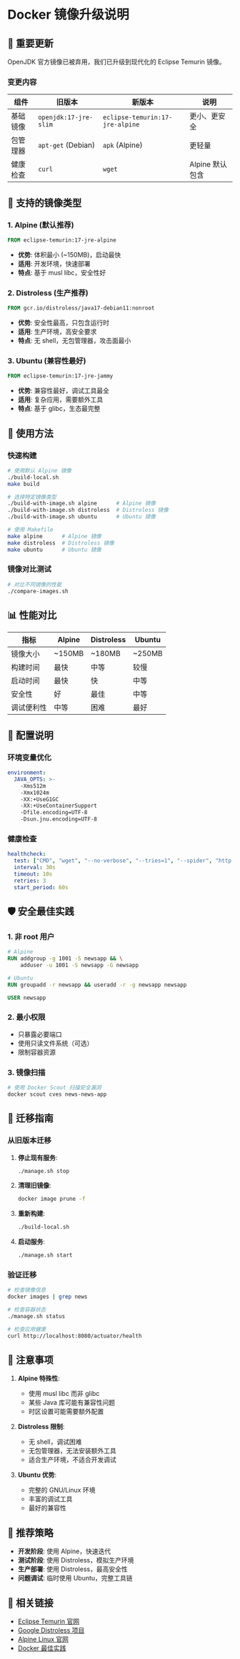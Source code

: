 # Docker 镜像升级说明

## 🔄 重要更新

OpenJDK 官方镜像已被弃用，我们已升级到现代化的 Eclipse Temurin 镜像。

### 变更内容

| 组件 | 旧版本 | 新版本 | 说明 |
|------|--------|--------|------|
| 基础镜像 | `openjdk:17-jre-slim` | `eclipse-temurin:17-jre-alpine` | 更小、更安全 |
| 包管理器 | `apt-get` (Debian) | `apk` (Alpine) | 更轻量 |
| 健康检查 | `curl` | `wget` | Alpine 默认包含 |

## 🐳 支持的镜像类型

### 1. Alpine (默认推荐)
```dockerfile
FROM eclipse-temurin:17-jre-alpine
```
- **优势**: 体积最小 (~150MB)，启动最快
- **适用**: 开发环境，快速部署
- **特点**: 基于 musl libc，安全性好

### 2. Distroless (生产推荐)
```dockerfile
FROM gcr.io/distroless/java17-debian11:nonroot
```
- **优势**: 安全性最高，只包含运行时
- **适用**: 生产环境，高安全要求
- **特点**: 无 shell，无包管理器，攻击面最小

### 3. Ubuntu (兼容性最好)
```dockerfile
FROM eclipse-temurin:17-jre-jammy
```
- **优势**: 兼容性最好，调试工具最全
- **适用**: 复杂应用，需要额外工具
- **特点**: 基于 glibc，生态最完整

## 🚀 使用方法

### 快速构建
```bash
# 使用默认 Alpine 镜像
./build-local.sh
make build

# 选择特定镜像类型
./build-with-image.sh alpine      # Alpine 镜像
./build-with-image.sh distroless  # Distroless 镜像
./build-with-image.sh ubuntu      # Ubuntu 镜像

# 使用 Makefile
make alpine      # Alpine 镜像
make distroless  # Distroless 镜像
make ubuntu      # Ubuntu 镜像
```

### 镜像对比测试
```bash
# 对比不同镜像的性能
./compare-images.sh
```

## 📊 性能对比

| 指标 | Alpine | Distroless | Ubuntu |
|------|--------|------------|--------|
| 镜像大小 | ~150MB | ~180MB | ~250MB |
| 构建时间 | 最快 | 中等 | 较慢 |
| 启动时间 | 最快 | 快 | 中等 |
| 安全性 | 好 | 最佳 | 中等 |
| 调试便利性 | 中等 | 困难 | 最好 |

## 🔧 配置说明

### 环境变量优化
```yaml
environment:
  JAVA_OPTS: >-
    -Xms512m
    -Xmx1024m
    -XX:+UseG1GC
    -XX:+UseContainerSupport
    -Dfile.encoding=UTF-8
    -Dsun.jnu.encoding=UTF-8
```

### 健康检查
```yaml
healthcheck:
  test: ["CMD", "wget", "--no-verbose", "--tries=1", "--spider", "http://localhost:8080/actuator/health"]
  interval: 30s
  timeout: 10s
  retries: 3
  start_period: 60s
```

## 🛡️ 安全最佳实践

### 1. 非 root 用户
```dockerfile
# Alpine
RUN addgroup -g 1001 -S newsapp && \
    adduser -u 1001 -S newsapp -G newsapp

# Ubuntu
RUN groupadd -r newsapp && useradd -r -g newsapp newsapp

USER newsapp
```

### 2. 最小权限
- 只暴露必要端口
- 使用只读文件系统（可选）
- 限制容器资源

### 3. 镜像扫描
```bash
# 使用 Docker Scout 扫描安全漏洞
docker scout cves news-news-app
```

## 🔄 迁移指南

### 从旧版本迁移
1. **停止现有服务**:
   ```bash
   ./manage.sh stop
   ```

2. **清理旧镜像**:
   ```bash
   docker image prune -f
   ```

3. **重新构建**:
   ```bash
   ./build-local.sh
   ```

4. **启动服务**:
   ```bash
   ./manage.sh start
   ```

### 验证迁移
```bash
# 检查镜像信息
docker images | grep news

# 检查容器状态
./manage.sh status

# 检查应用健康
curl http://localhost:8080/actuator/health
```

## 📝 注意事项

1. **Alpine 特殊性**:
   - 使用 musl libc 而非 glibc
   - 某些 Java 库可能有兼容性问题
   - 时区设置可能需要额外配置

2. **Distroless 限制**:
   - 无 shell，调试困难
   - 无包管理器，无法安装额外工具
   - 适合生产环境，不适合开发调试

3. **Ubuntu 优势**:
   - 完整的 GNU/Linux 环境
   - 丰富的调试工具
   - 最好的兼容性

## 🎯 推荐策略

- **开发阶段**: 使用 Alpine，快速迭代
- **测试阶段**: 使用 Distroless，模拟生产环境
- **生产部署**: 使用 Distroless，最高安全性
- **问题调试**: 临时使用 Ubuntu，完整工具链

## 🔗 相关链接

- [Eclipse Temurin 官网](https://adoptium.net/)
- [Google Distroless 项目](https://github.com/GoogleContainerTools/distroless)
- [Alpine Linux 官网](https://alpinelinux.org/)
- [Docker 最佳实践](https://docs.docker.com/develop/dev-best-practices/)
